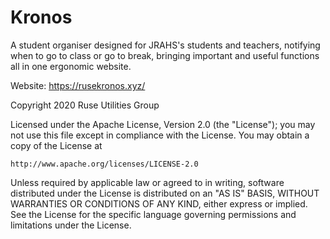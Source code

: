# Kronos
A student organiser designed for JRAHS's students and teachers, notifying when to go to class or go to break, bringing important and useful functions all in one ergonomic website. 

Website: https://rusekronos.xyz/

Copyright 2020 Ruse Utilities Group

Licensed under the Apache License, Version 2.0 (the "License");
you may not use this file except in compliance with the License.
You may obtain a copy of the License at

    http://www.apache.org/licenses/LICENSE-2.0

Unless required by applicable law or agreed to in writing, software
distributed under the License is distributed on an "AS IS" BASIS,
WITHOUT WARRANTIES OR CONDITIONS OF ANY KIND, either express or implied.
See the License for the specific language governing permissions and
limitations under the License.
